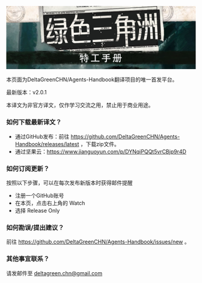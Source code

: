 ![DGAH Logo](/DG_banner.png)

本页面为DeltaGreenCHN/Agents-Handbook翻译项目的唯一首发平台。

最新版本：v2.0.1

本译文为非官方译文，仅作学习交流之用，禁止用于商业用途。

### 如何下载最新译文？

- 通过GitHub发布：前往 https://github.com/DeltaGreenCHN/Agents-Handbook/releases/latest ，下载zip文件。
- 通过坚果云：https://www.jianguoyun.com/p/DYNqiPQQt5vrCBjp9r4D

### 如何订阅更新？

按照以下步骤，可以在每次发布新版本时获得邮件提醒

* 注册一个GitHub账号
* 在本页，点击右上角的 Watch
* 选择 Release Only

### 如何勘误/提出建议？

前往 https://github.com/DeltaGreenCHN/Agents-Handbook/issues/new 。

### 其他事宜联系？

请发邮件至 deltagreen.chn@gmail.com
